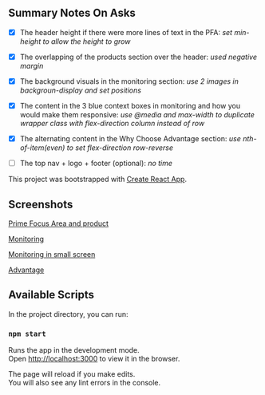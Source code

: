 ## Summary Notes On Asks
- [x] The header height if there were more lines of text in the PFA: *set min-height to allow the height to grow*

- [x] The overlapping of the products section over the header: *used negative margin*

- [x] The background visuals in the monitoring section: *use 2 images in backgroun-display and set positions*

- [x] The content in the 3 blue context boxes in monitoring and how you would make them responsive: *use @media and max-width to duplicate wrapper class with flex-direction column instead of row*

- [x] The alternating content in the Why Choose Advantage section: *use nth-of-item(even) to set flex-direction row-reverse*

- [ ] The top nav + logo + footer (optional): *no time*


This project was bootstrapped with [Create React App](https://github.com/facebook/create-react-app).

## Screenshots

[Prime Focus Area and product](./files/hero_product.png)

[Monitoring](./files/monitoring.png)

[Monitoring in small screen](./files/monitoring_responsive.png)

[Advantage](./files/advantage.png)

## Available Scripts

In the project directory, you can run:

### `npm start`

Runs the app in the development mode.<br />
Open [http://localhost:3000](http://localhost:3000) to view it in the browser.

The page will reload if you make edits.<br />
You will also see any lint errors in the console.

